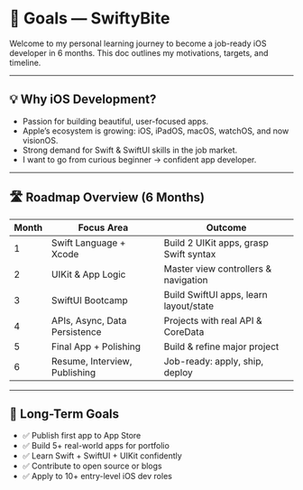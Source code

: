 # 🎯 Goals — SwiftyBite

Welcome to my personal learning journey to become a job-ready iOS developer in 6 months. This doc outlines my motivations, targets, and timeline.

---

## 💡 Why iOS Development?

- Passion for building beautiful, user-focused apps.
- Apple’s ecosystem is growing: iOS, iPadOS, macOS, watchOS, and now visionOS.
- Strong demand for Swift & SwiftUI skills in the job market.
- I want to go from curious beginner → confident app developer.

---

## 🛣️ Roadmap Overview (6 Months)

| Month | Focus Area                                 | Outcome                                |
|-------|---------------------------------------------|----------------------------------------|
| 1     | Swift Language + Xcode                      | Build 2 UIKit apps, grasp Swift syntax |
| 2     | UIKit & App Logic                           | Master view controllers & navigation   |
| 3     | SwiftUI Bootcamp                            | Build SwiftUI apps, learn layout/state |
| 4     | APIs, Async, Data Persistence               | Projects with real API & CoreData      |
| 5     | Final App + Polishing                       | Build & refine major project           |
| 6     | Resume, Interview, Publishing               | Job-ready: apply, ship, deploy         |

---

## 📌 Long-Term Goals

- ✅ Publish first app to App Store  
- ✅ Build 5+ real-world apps for portfolio  
- ✅ Learn Swift + SwiftUI + UIKit confidently  
- ✅ Contribute to open source or blogs  
- ✅ Apply to 10+ entry-level iOS dev roles  
